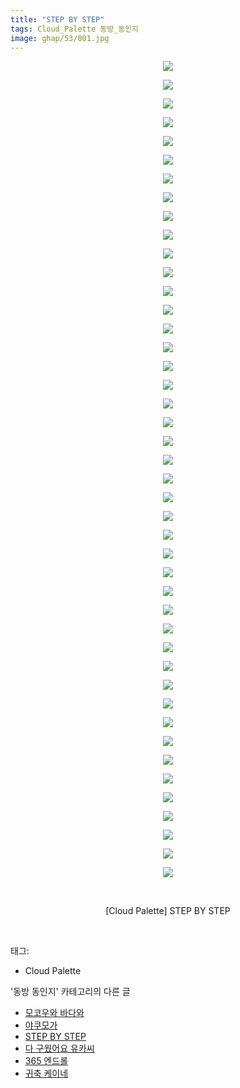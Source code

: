 ```yaml
---
title: "STEP BY STEP"
tags: Cloud_Palette 동방_동인지
image: ghap/53/001.jpg
---
```

<div class="article">
<p style="text-align: center; clear: none; float: none;"><img src="{{ site.nasurl }}/ghap/53/001.jpg"/></p>
<p style="text-align: center; clear: none; float: none;"><img src="{{ site.nasurl }}/ghap/53/002.png"/></p>
<p style="text-align: center; clear: none; float: none;"><img src="{{ site.nasurl }}/ghap/53/003.jpg"/></p>
<p style="text-align: center; clear: none; float: none;"><img src="{{ site.nasurl }}/ghap/53/004.jpg"/></p>
<p style="text-align: center; clear: none; float: none;"><img src="{{ site.nasurl }}/ghap/53/005.jpg"/></p>
<p style="text-align: center; clear: none; float: none;"><img src="{{ site.nasurl }}/ghap/53/006.jpg"/></p>
<p style="text-align: center; clear: none; float: none;"><img src="{{ site.nasurl }}/ghap/53/007.jpg"/></p>
<p style="text-align: center; clear: none; float: none;"><img src="{{ site.nasurl }}/ghap/53/008.jpg"/></p>
<p style="text-align: center; clear: none; float: none;"><img src="{{ site.nasurl }}/ghap/53/009.jpg"/></p>
<p style="text-align: center; clear: none; float: none;"><img src="{{ site.nasurl }}/ghap/53/010.jpg"/></p>
<p style="text-align: center; clear: none; float: none;"><img src="{{ site.nasurl }}/ghap/53/011.jpg"/></p>
<p style="text-align: center; clear: none; float: none;"><img src="{{ site.nasurl }}/ghap/53/012.jpg"/></p>
<p style="text-align: center; clear: none; float: none;"><img src="{{ site.nasurl }}/ghap/53/013.jpg"/></p>
<p style="text-align: center; clear: none; float: none;"><img src="{{ site.nasurl }}/ghap/53/014.jpg"/></p>
<p style="text-align: center; clear: none; float: none;"><img src="{{ site.nasurl }}/ghap/53/015.jpg"/></p>
<p style="text-align: center; clear: none; float: none;"><img src="{{ site.nasurl }}/ghap/53/016.jpg"/></p>
<p style="text-align: center; clear: none; float: none;"><img src="{{ site.nasurl }}/ghap/53/017.jpg"/></p>
<p style="text-align: center; clear: none; float: none;"><img src="{{ site.nasurl }}/ghap/53/018.jpg"/></p>
<p style="text-align: center; clear: none; float: none;"><img src="{{ site.nasurl }}/ghap/53/019.jpg"/></p>
<p style="text-align: center; clear: none; float: none;"><img src="{{ site.nasurl }}/ghap/53/020.jpg"/></p>
<p style="text-align: center; clear: none; float: none;"><img src="{{ site.nasurl }}/ghap/53/021.jpg"/></p>
<p style="text-align: center; clear: none; float: none;"><img src="{{ site.nasurl }}/ghap/53/022.jpg"/></p>
<p style="text-align: center; clear: none; float: none;"><img src="{{ site.nasurl }}/ghap/53/023.jpg"/></p>
<p style="text-align: center; clear: none; float: none;"><img src="{{ site.nasurl }}/ghap/53/024.jpg"/></p>
<p style="text-align: center; clear: none; float: none;"><img src="{{ site.nasurl }}/ghap/53/025.jpg"/></p>
<p style="text-align: center; clear: none; float: none;"><img src="{{ site.nasurl }}/ghap/53/026.jpg"/></p>
<p style="text-align: center; clear: none; float: none;"><img src="{{ site.nasurl }}/ghap/53/027.jpg"/></p>
<p style="text-align: center; clear: none; float: none;"><img src="{{ site.nasurl }}/ghap/53/028.jpg"/></p>
<p style="text-align: center; clear: none; float: none;"><img src="{{ site.nasurl }}/ghap/53/029.jpg"/></p>
<p style="text-align: center; clear: none; float: none;"><img src="{{ site.nasurl }}/ghap/53/030.jpg"/></p>
<p style="text-align: center; clear: none; float: none;"><img src="{{ site.nasurl }}/ghap/53/031.jpg"/></p>
<p style="text-align: center; clear: none; float: none;"><img src="{{ site.nasurl }}/ghap/53/032.jpg"/></p>
<p style="text-align: center; clear: none; float: none;"><img src="{{ site.nasurl }}/ghap/53/033.jpg"/></p>
<p style="text-align: center; clear: none; float: none;"><img src="{{ site.nasurl }}/ghap/53/034.jpg"/></p>
<p style="text-align: center; clear: none; float: none;"><img src="{{ site.nasurl }}/ghap/53/035.jpg"/></p>
<p style="text-align: center; clear: none; float: none;"><img src="{{ site.nasurl }}/ghap/53/036.jpg"/></p>
<p style="text-align: center; clear: none; float: none;"><img src="{{ site.nasurl }}/ghap/53/037.jpg"/></p>
<p style="text-align: center; clear: none; float: none;"><img src="{{ site.nasurl }}/ghap/53/038.jpg"/></p>
<p style="text-align: center; clear: none; float: none;"><img src="{{ site.nasurl }}/ghap/53/039.jpg"/></p>
<p style="text-align: center; clear: none; float: none;"><img src="{{ site.nasurl }}/ghap/53/040.jpg"/></p>
<p style="text-align: center; clear: none; float: none;"><img src="{{ site.nasurl }}/ghap/53/041.jpg"/></p>
<p style="text-align: center; clear: none; float: none;"><img src="{{ site.nasurl }}/ghap/53/042.jpg"/></p>
<p style="text-align: center; clear: none; float: none;"><img src="{{ site.nasurl }}/ghap/53/043.jpg"/></p>
<p style="text-align: center; clear: none; float: none;"><img src="{{ site.nasurl }}/ghap/53/044.jpg"/></p>
<p style="text-align: center; clear: none; float: none;"><br/></p>
<p style="text-align: center; clear: none; float: none;">[Cloud Palette] STEP BY STEP</p>
<p><br/></p>
</div><div class="tagTrail">
<p>태그: </p>
<ul>
<li>Cloud Palette</li>
</ul>
</div><div class="another">
<p>'동방 동인지' 카테고리의 다른 글</p>
<ul>
<li><a href="/2016-06-16-ghap_56">모코우와 바다와</a></li>
<li><a href="/2016-06-16-ghap_55">야쿠모가</a></li>
<li><a href="/2016-06-16-ghap_53">STEP BY STEP</a></li>
<li><a href="/2016-06-16-ghap_52">다 구웠어요 유카씨</a></li>
<li><a href="/2016-06-16-ghap_51">365 엔드롤</a></li>
<li><a href="/2016-06-16-ghap_49">귀축 케이네</a></li>
</ul>
</div><div class="cb_module cb_fluid">
<div class="cb_wrt cb_profile">
</div><!-- commentList close -->
</div>